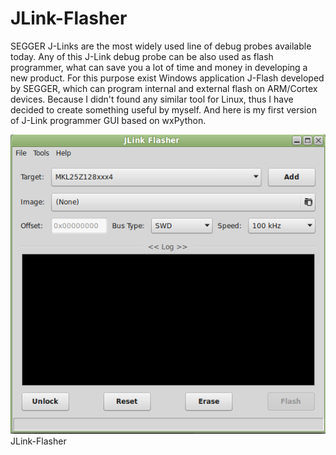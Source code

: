 JLink-Flasher
=============

SEGGER J-Links are the most widely used line of debug probes available today. Any of this J-Link debug probe can be also used as flash programmer, what can save you a lot of time and money in developing a new product. For this purpose exist Windows application J-Flash developed by SEGGER, which can program internal and external flash on ARM/Cortex devices. Because I didn't found any similar tool for Linux, thus I have decided to create something useful by myself. And here is my first version of J-Link programmer GUI based on wxPython.

![jlink-flasher](doc/main_window.png) JLink-Flasher
